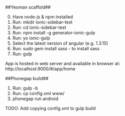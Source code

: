 ##Yeoman scaffold##

0. Have node-js & npm installed
1. Run: mkdir ionic-sidebar-test
2. Run: cd ionic-sidebar-test
3. Run: npm install -g generator-ionic-gulp
4. Run: yo ionic-gulp
5. Select the latest version of angular (e.g. 1.3.15)
6. Run: sudo gem install sass - to install sass
7. Run: gulp

App is hosted in web server and available in browser at:
http://localhost:9000/#/app/home

##Phonegap build##

1. Run: gulp -b
2. Run: cp config.xml www/
3. phonegap run android

TODO: Add copying config.xml to gulp build
